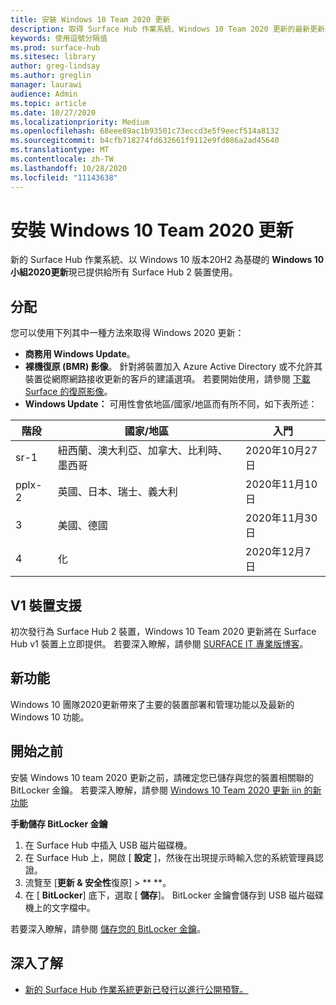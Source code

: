 ```yaml
---
title: 安裝 Windows 10 Team 2020 更新
description: 取得 Surface Hub 作業系統、Windows 10 Team 2020 更新的最新更新。
keywords: 使用逗號分隔值
ms.prod: surface-hub
ms.sitesec: library
author: greg-lindsay
ms.author: greglin
manager: laurawi
audience: Admin
ms.topic: article
ms.date: 10/27/2020
ms.localizationpriority: Medium
ms.openlocfilehash: 68eee89ac1b93501c73eccd3e5f9eecf514a8132
ms.sourcegitcommit: b4cfb718274fd632661f9112e9fd086a2ad45640
ms.translationtype: MT
ms.contentlocale: zh-TW
ms.lasthandoff: 10/28/2020
ms.locfileid: "11143638"
---
```

# 安裝 Windows 10 Team 2020 更新 

新的 Surface Hub 作業系統、以 Windows 10 版本20H2 為基礎的 **Windows 10 小組2020更新**現已提供給所有 Surface Hub 2 裝置使用。  

## 分配

您可以使用下列其中一種方法來取得 Windows 2020 更新：

- **商務用 Windows Update**。
- **裸機復原 (BMR) 影像**。 針對將裝置加入 Azure Active Directory 或不允許其裝置從網際網路接收更新的客戶的建議選項。 若要開始使用，請參閱 [下載 Surface 的復原影像](https://support.microsoft.com/surfacerecoveryimage)。
- **Windows Update：** 可用性會依地區/國家/地區而有所不同，如下表所述：

| 階段 | 國家/地區                         | 入門          |
| ----- | -------------------------------------- | ----------------- |
| sr-1     | 紐西蘭、澳大利亞、加拿大、比利時、墨西哥 | 2020年10月27日  |
| pplx-2     | 英國、日本、瑞士、義大利          | 2020年11月10日 |
| 3     | 美國、德國                            | 2020年11月30日 |
| 4     | 化                                 | 2020年12月7日  |


## V1 裝置支援 

初次發行為 Surface Hub 2 裝置，Windows 10 Team 2020 更新將在 Surface Hub v1 裝置上立即提供。 若要深入瞭解，請參閱 [SURFACE IT 專業版博客](https://techcommunity.microsoft.com/t5/surface-it-pro-blog/surface-hub-windows-10-team-2020-update-available-october-27/ba-p/1810739)。
 
## 新功能

Windows 10 團隊2020更新帶來了主要的裝置部署和管理功能以及最新的 Windows 10 功能。 
 
## 開始之前

安裝 Windows 10 team 2020 更新之前，請確定您已儲存與您的裝置相關聯的 BitLocker 金鑰。 若要深入瞭解，請參閱 [Windows 10 Team 2020 更新 iin 的新功能](surface-hub-2020-update-whats-new.md)

**手動儲存 BitLocker 金鑰**

1. 在 Surface Hub 中插入 USB 磁片磁碟機。
2. 在 Surface Hub 上，開啟 [ **設定** ]，然後在出現提示時輸入您的系統管理員認證。
3. 流覽至 [**更新 & 安全性**復原]  >  ** **。
4. 在 [ **BitLocker**] 底下，選取 [ **儲存**]。 BitLocker 金鑰會儲存到 USB 磁片磁碟機上的文字檔中。

若要深入瞭解，請參閱 [儲存您的 BitLocker 金鑰](save-bitlocker-key-surface-hub.md)。


## 深入了解


- [新的 Surface Hub 作業系統更新已發行以進行公開預覽。](https://techcommunity.microsoft.com/t5/surface-it-pro-blog/new-surface-hub-os-update-released-for-public-preview/ba-p/1534823)

